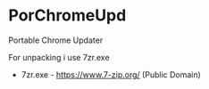 # PorChromeUpd
 Portable Chrome Updater

For unpacking i use 7zr.exe

- 7zr.exe - https://www.7-zip.org/ (Public Domain)
